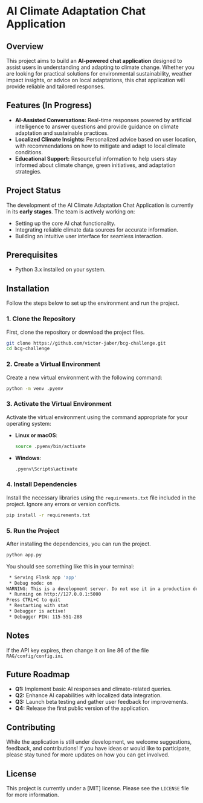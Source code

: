 # AI Climate Adaptation Chat Application

## Overview
This project aims to build an **AI-powered chat application** designed to assist users in understanding and adapting to climate change. Whether you are looking for practical solutions for environmental sustainability, weather impact insights, or advice on local adaptations, this chat application will provide reliable and tailored responses.

## Features (In Progress)
- **AI-Assisted Conversations:** Real-time responses powered by artificial intelligence to answer questions and provide guidance on climate adaptation and sustainable practices.
- **Localized Climate Insights:** Personalized advice based on user location, with recommendations on how to mitigate and adapt to local climate conditions.
- **Educational Support:** Resourceful information to help users stay informed about climate change, green initiatives, and adaptation strategies.

## Project Status
The development of the AI Climate Adaptation Chat Application is currently in its **early stages**. The team is actively working on:
- Setting up the core AI chat functionality.
- Integrating reliable climate data sources for accurate information.
- Building an intuitive user interface for seamless interaction.

## Prerequisites

- Python 3.x installed on your system.

## Installation

Follow the steps below to set up the environment and run the project.

### 1. Clone the Repository

First, clone the repository or download the project files.

```bash
git clone https://github.com/victor-jaber/bcg-challenge.git
cd bcg-challenge
```

### 2. Create a Virtual Environment

Create a new virtual environment with the following command:

```bash
python -m venv .pyenv
```

### 3. Activate the Virtual Environment

Activate the virtual environment using the command appropriate for your operating system:

- **Linux or macOS**:
  ```bash
  source .pyenv/bin/activate
  ```

- **Windows**:
  ```bash
  .pyenv\Scripts\activate
  ```

### 4. Install Dependencies

Install the necessary libraries using the `requirements.txt` file included in the project. 
Ignore any errors or version conflicts.

```bash
pip install -r requirements.txt
```

### 5. Run the Project

After installing the dependencies, you can run the project.

```bash
python app.py
```

You should see something like this in your terminal:

```bash
 * Serving Flask app 'app'
 * Debug mode: on
WARNING: This is a development server. Do not use it in a production deployment. Use a production WSGI server instead.
 * Running on http://127.0.0.1:5000
Press CTRL+C to quit
 * Restarting with stat
 * Debugger is active!
 * Debugger PIN: 115-551-288
```

## Notes

If the API key expires, then change it on line 86 of the file `RAG/config/config.ini`

## Future Roadmap
- **Q1:** Implement basic AI responses and climate-related queries.
- **Q2:** Enhance AI capabilities with localized data integration.
- **Q3:** Launch beta testing and gather user feedback for improvements.
- **Q4:** Release the first public version of the application.

## Contributing
While the application is still under development, we welcome suggestions, feedback, and contributions! If you have ideas or would like to participate, please stay tuned for more updates on how you can get involved.

## License
This project is currently under a [MIT] license. Please see the `LICENSE` file for more information.
